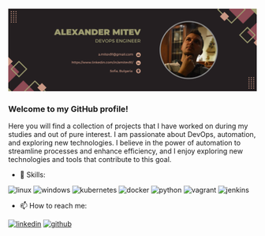 ![](https://github.com/AlexMitev91/AlexMitev91/blob/main/alex_mitev_banner3.png)
### Welcome to my GitHub profile! 
Here you will find a collection of projects that I have worked on during my studies and out of pure interest. I am passionate about DevOps, automation, and exploring new technologies. I believe in the power of automation to streamline processes and enhance efficiency, and I enjoy exploring new technologies and tools that contribute to this goal.

- 🔭 Skills: 

<img src='https://cdn.jsdelivr.net/npm/simple-icons@3.0.1/icons/linux.svg' alt='linux' height='40'> <img src='https://cdn.jsdelivr.net/npm/simple-icons@3.0.1/icons/windows.svg' alt='windows' height='40'> <img src='https://cdn.jsdelivr.net/npm/simple-icons@3.0.1/icons/kubernetes.svg' alt='kubernetes' height='40'> <img src='https://cdn.jsdelivr.net/npm/simple-icons@3.0.1/icons/docker.svg' alt='docker' height='40'> <img src='https://cdn.jsdelivr.net/npm/simple-icons@3.0.1/icons/python.svg' alt='python' height='40'> <img src='https://cdn.jsdelivr.net/npm/simple-icons@3.0.1/icons/vagrant.svg' alt='vagrant' height='40'> <img src='https://cdn.jsdelivr.net/npm/simple-icons@3.0.1/icons/jenkins.svg' alt='jenkins' height='40'>

- 📫 How to reach me:  

[<img src='https://cdn.jsdelivr.net/npm/simple-icons@3.0.1/icons/linkedin.svg' alt='linkedin' height='40'>](https://www.linkedin.com/in/https://www.linkedin.com/in/amitev91//) [<img src='https://cdn.jsdelivr.net/npm/simple-icons@3.0.1/icons/github.svg' alt='github' height='40'>](https://github.com/https://github.com/AlexMitev91) 



